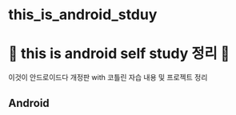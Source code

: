 # this_is_android_stduy

#   🌟 this is android self study 정리 🌟
 이것이 안드로이드다 개정판 with 코틀린 
 자습 내용 및 프로젝트 정리 

## Android
